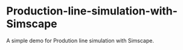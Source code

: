 # Production-line-simulation-with-Simscape
A simple demo for Prodution line simulation with Simscape.
